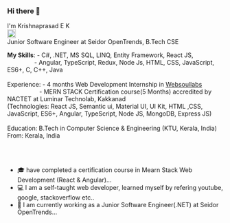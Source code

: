 ### Hi there 👋

I'm Krishnaprasad E K <br> <a href="http://www.linkedin.com/in/krishnaprasadek" rel="nofollow"><img src="https://w7.pngwing.com/pngs/329/312/png-transparent-in-logo-linkedin-computer-icons-social-media-professional-network-service-youtube-linkedin-miscellaneous-blue-angle.png" width="20" height="20"></a>
<br>
Junior Software Engineer at Seidor OpenTrends, B.Tech CSE
<be>

<b>My Skills</b>: - C#, .NET, MS SQL, LINQ, Entity Framework, React JS,
                 <br>
&nbsp;&nbsp;&nbsp;&nbsp;&nbsp;&nbsp;&nbsp;&nbsp;&nbsp;&nbsp;&nbsp;&nbsp;&nbsp;&nbsp;&nbsp; - Angular, TypeScript, Redux, Node Js, HTML, CSS, JavaScript, ES6+, C, C++, Java
<br>
<br>
Experience: - 4 months Web Development Internship in <a href="https://www.websoullabs.com/">Websoullabs</a>
<br>
&nbsp;&nbsp;&nbsp;&nbsp;&nbsp;&nbsp;&nbsp;&nbsp;&nbsp;&nbsp;&nbsp;&nbsp;&nbsp;&nbsp;&nbsp;&nbsp;&nbsp;&nbsp; - MERN STACK Certification course(5 Months) accredited by NACTET at Luminar Technolab, Kakkanad
<br>
(Technologies: React JS, Semantic ui, Material UI, UI Kit, HTML ,CSS, JavaScript, ES6+, Angular, TypeScript, Node JS, MongoDB, Express JS)
<br>
<br>
Education: B.Tech in Computer Science & Engineering (KTU, Kerala, India)
<br>
From: Kerala, India
<br>
<br>
<!-- Currently looking for Front End Developer, React JS, Mern or Mean Trainee jobs (location: Kochi, Kerala, India) -->
<br>

- 🎓 have completed a certification course in Mearn Stack Web Development (React & Angular)...
- 💻 I am a self-taught web developer, learned myself by refering youtube, google, stackoverflow etc..
- 🔎 I am currently working as a Junior Software Engineer(.NET) at Seidor OpenTrends...

